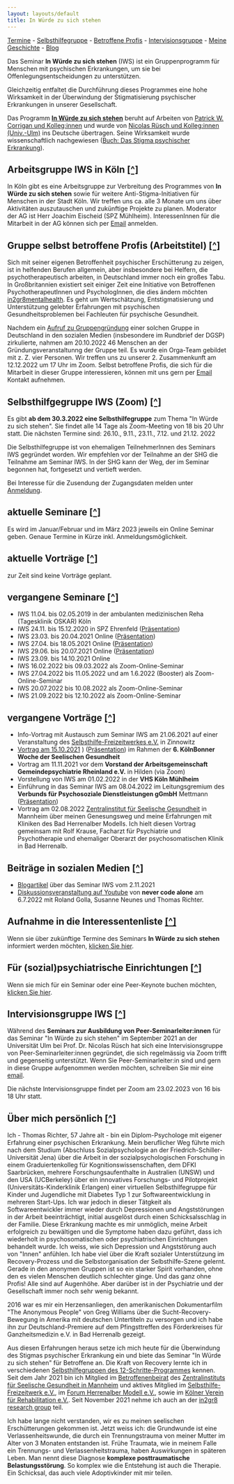 ```yaml
---
layout: layouts/default
title: In Würde zu sich stehen
---
```

[Termine](#termine) - [Selbsthilfegruppe](#shg) - [Betroffene Profis](#profis) - [Intervisionsgruppe](#intervision) - [Meine Geschichte](#bio) - [Blog](/blog
)

Das Seminar __In Würde zu sich stehen__ (IWS) ist ein Gruppenprogramm für Menschen mit 
psychischen Erkrankungen, um sie bei Offenlegungsentscheidungen zu unterstützen.

Gleichzeitig entfaltet die Durchführung dieses Programmes eine hohe Wirksamkeit in der 
Überwindung der Stigmatisierung psychischer Erkrankungen in unserer Gesellschaft.

Das Programm [__In Würde zu sich stehen__][9] beruht auf Arbeiten von [Patrick W. Corrigan und Kolleg:innen][7] und wurde von [Nicolas Rüsch und Kolleg:innen (Univ.-Ulm)][8] ins Deutsche übertragen. Seine Wirksamkeit wurde wissenschaftlich nachgewiesen ([Buch: Das Stigma psychischer Erkrankung][10]).

## Arbeitsgruppe IWS in Köln [[^]](#top)

In Köln gibt es eine Arbeitsgruppe zur Verbreitung des Programmes von __In Würde zu sich stehen__ sowie für weitere Anti-Stigma-Initiativen für Menschen in der Stadt Köln. Wir treffen uns ca. alle 3 Monate um uns über Aktivitäten auszutauschen und zukünftige Projekte zu planen. Moderator der AG ist Herr Joachim Eischeid (SPZ Mühlheim). InteressenInnen für die Mitarbeit in der AG können sich per [Email](mailto:info@inwuerde.de?subject=IWS_AG_Koeln) anmelden.

## <a id="profis"></a>Gruppe selbst betroffene Profis (Arbeitstitel) [[^]](#top)

Sich mit seiner eigenen Betroffenheit psychischer Erschütterung zu zeigen, ist in helfenden Berufen allgemein, aber insbesondere bei Helfern, die psychotherapeutisch arbeiten, in Deutschland immer noch ein großes Tabu. In Großbritannien existiert seit einiger Zeit eine Initiative von Betroffenen PsychotherapeutInnen und PsychologInnen, die dies ändern möchten [in2gr8mentalhealth][11]. Es geht um Wertschätzung, Entstigmatisierung und Unterstützung gelebter Erfahrungen mit psychischen Gesundheitsproblemen bei Fachleuten für psychische Gesundheit.

Nachdem ein [Aufruf zu Gruppengründung][16] einer solchen Gruppe in Deutschland in den sozialen Medien (insbesondere im Rundbrief der DGSP) zirkulierte, nahmen am 20.10.2022 46 Menschen an der Gründungsveranstaltunng der Gruppe teil. Es wurde ein Orga-Team gebildet mit z. Z. vier Personen.
Wir treffen uns zu unserer 2. Zusammenkunft am 12.12.2022 um 17 Uhr im Zoom. Selbst betroffene Profis, die sich für die Mitarbeit in dieser Gruppe interessieren, können mit uns gern per [Email](mailto:info@inwuerde.de?subject=IWS_betroffene_Profis) Kontakt aufnehmen.

## <a id="shg"></a>Selbsthilfgegruppe IWS (Zoom) [[^]](#top)

Es gibt __ab dem 30.3.2022 eine Selbsthilfegruppe__ zum Thema "In Würde zu sich stehen".
Sie findet alle 14 Tage als Zoom-Meeting von 18 bis 20 Uhr statt. 
Die nächsten Termine sind: 26.10., 9.11., 23.11., 7.12. und 21.12. 2022

Die Selbsthilfegruppe ist von ehemaligen TeilnehmerInnen des Seminars IWS gegründet worden. Wir empfehlen vor der Teilnahme an der SHG die Teilnahme am Seminar IWS. In der SHG kann der Weg, der im Seminar begonnen hat, fortgesetzt und vertieft werden.

Bei Interesse für die Zusendung der Zugangsdaten melden unter [Anmeldung](mailto:shg.mittwoch@inwuerde.de?subject=IWS_SHG).

## <a id="termine"></a>aktuelle Seminare [[^]](#top)

Es wird im Januar/Februar und im März 2023 jeweils ein Online Seminar geben. Genaue Termine in Kürze inkl. Anmeldungsmöglichkeit.

## aktuelle Vorträge [[^]](#top)

zur Zeit sind keine Vorträge geplant.

## vergangene Seminare [[^]](#top)

- IWS 11.04. bis 02.05.2019 in der ambulanten medizinischen Reha (Tagesklinik OSKAR) Köln
- IWS 24.11. bis 15.12.2020 in SPZ Ehrenfeld ([Präsentation](/assets/files/FolienIWS_SPZ20.pdf))
- IWS 23.03. bis 20.04.2021 Online ([Präsentation](/assets/files/FolienIWS_online.pdf))
- IWS 27.04. bis 18.05.2021 Online ([Präsentation](/assets/files/FolienIWS_online.pdf))
- IWS 29.06. bis 20.07.2021 Online ([Präsentation](/assets/files/FolienIWS_online.pdf))
- IWS 23.09. bis 14.10.2021 Online
- IWS 16.02.2022 bis 09.03.2022 als Zoom-Online-Seminar
- IWS 27.04.2022 bis 11.05.2022 und am 1.6.2022 (Booster) als Zoom-Online-Seminar
- IWS 20.07.2022 bis 10.08.2022 als Zoom-Online-Seminar
- IWS 21.09.2022 bis 12.10.2022 als Zoom-Online-Seminar


## vergangene Vorträge [[^]](#top)

- Info-Vortrag mit Austausch zum Seminar IWS am 21.06.2021 auf einer Veranstaltung des [Selbsthilfe-Freizeitwerkes e.V.][4] in Zinnowitz
- [Vortrag am 15.10.2021][13]
) ([Präsentation](https://www.canva.com/design/DAEsgzerZP8/aPkJLde6e_k2J2wDI8d-zg/view)) im Rahmen der __6. KölnBonner Woche der Seelischen Gesundheit__
- Vortrag am 11.11.2021 vor dem __Vorstand der Arbeitsgemeinschaft Gemeindepsychiatrie Rheinland e.V.__ in Hilden (via Zoom)
- Vorstellung von IWS am 01.02.2022 in der __VHS Köln Mühlheim__
- Einführung in das Seminar IWS am 08.04.2022 im Leitungsgremium des __Verbunds für Psychosoziale Dienstleistungen gGmbH__ Mettmann ([Präsentation](https://www.canva.com/design/DAE9SjDaopA/p2XjPElLGdmuVhg5T_F7aA/view?utm_content=DAE9SjDaopA&utm_campaign=designshare&utm_medium=link&utm_source=publishsharelink))
- Vortrag am 02.08.2022 [Zentralinstitut für Seelische Gesundheit][5] in Mannheim über meinen 
  Genesungsweg und meine Erfahrungen mit Kliniken des Bad Herrenalber Modells. Ich hielt diesen Vortrag gemeinsam mit Rolf Krause, Facharzt für Psychiatrie und Psychotherapie und ehemaliger Oberarzt der psychosomatischen Klinik in Bad Herrenalb.

## Beiträge in sozialen Medien [[^]](#top)

- [Blogartikel][12] über das Seminar IWS vom 2.11.2021
- [Diskussionsveranstaltung auf Youtube][14] von __never code alone__ am 6.7.2022 mit Roland Golla, Susanne Neunes und Thomas Richter.

## Aufnahme in die Interessentenliste [[^]](#top)

Wenn sie über zukünftige Termine des Seminars __In Würde zu sich stehen__ informiert werden möchten, [klicken Sie hier](mailto:info@inwuerde.de?subject=InteressentInIWS).

## Für (sozial)psychiatrische Einrichtungen [[^]](#top)

Wenn sie mich für ein Seminar oder eine Peer-Keynote buchen möchten, [klicken Sie hier](mailto:info@inwuerde.de?subject=AnfrageIWS).

## <a id="intervision"></a>Intervisionsgruppe IWS [[^]](#top)

Während des __Seminars zur Ausbildung von Peer-Seminarleiter:innen__ für das Seminar "In Würde zu sich stehen" im September 2021 an der Universität Ulm bei Prof. Dr. Nicolas Rüsch hat sich eine Intervisionsgruppe von Peer-Seminarleiter:innen gegründet, die sich regelmässig via Zoom trifft und gegenseitig unterstützt. Wenn Sie Peer-Seminarleiter:in sind und gern in diese Gruppe aufgenommen werden möchten, schreiben Sie mir eine [email](mailto:info@inwuerde.de?subject=Aufnahme_in_die_Intervisionsgruppe).

Die nächste Intervisionsgruppe findet per Zoom am 23.02.2023 von 16 bis 18 Uhr statt.

## <a id="bio"></a>Über mich persönlich [[^]](#top)

Ich - Thomas Richter, 57 Jahre alt - bin ein Diplom-Psychologe  mit eigener Erfahrung einer
psychischen Erkrankung. Mein beruflicher Weg führte mich nach dem Studium (Abschluss
Sozialpsychologie an der Friedrich-Schiller-Universität Jena) über die Arbeit in der
sozialpsychologischen Forschung in einem Graduiertenkolleg für Kognitionswissenschaften,
dem DFKI Saarbrücken, mehrere Forschungsaufenthalte in Australien (UNSW) und den USA (UCBerkeley) über ein innovatives Forschungs- und Pilotprojekt (Universitäts-Kinderklinik Erlangen) einer virtuellen Selbsthilfegruppe für Kinder und Jugendliche mit Diabetes Typ 1 zur
Softwareentwicklung in mehreren Start-Ups. Ich war jedoch in dieser Tätgkeit als
Softwareentwickler immer wieder durch Depressionen und Angststörungen in der Arbeit
beeinträchtigt, initial ausgelöst durch einen Schicksalsschlag in der Familie. Diese
Erkrankung machte es mir unmöglich, meine Arbeit erfolgreich zu bewältigen und die Symptome haben dazu geführt, dass ich wiederholt in psychosomatischen oder psychiatrischen Einrichtungen behandelt wurde. Ich weiss, wie sich Depression und Angststörung auch von "Innen" anfühlen. Ich habe viel über die Kraft sozialer Unterstützung im Recovery-Prozess und die Selbstorganisation der Selbsthilfe-Szene gelernt. Gerade in den anonymen Gruppen ist so ein starker Spirit vorhanden, ohne den es vielen Menschen deutlich schlechter ginge. Und das ganz ohne Profis! Alle sind auf Augenhöhe. Aber darüber ist in der Psychiatrie und der Gesellschaft immer noch sehr wenig bekannt.

2016 war es mir ein Herzensanliegen, den amerikanischen Dokumentarfilm "The Anonymous People" von Greg Williams über die Sucht-Recovery-Bewegung in Amerika mit deutschen Untertiteln zu versorgen und ich habe ihn zur Deutschland-Premiere auf dem Pfingsttreffen des Förderkreises für Ganzheitsmedizin e.V. in Bad Herrenalb gezeigt.

Aus diesen Erfahrungen heraus setze ich mich heute für die Überwindung des Stigmas psychischer Erkrankung ein und biete das Seminar "In Würde zu sich stehen" für Betroffene an. Die Kraft von Recovery lernte ich in verschiedenen [Selbsthilfegruppen des 12-Schritte-Programmes][2] kennen. Seit dem Jahr 2021 bin ich Mitglied im [Betroffenenbeirat][6] des [Zentralinstituts für Seelische Gesundheit in Mannheim][5] und aktives Mitglied im [Selbsthilfe-Freizeitwerk e.V.][4], im [Forum Herrenalber Modell e.V.][15], sowie im [Kölner Verein für Rehabilitation e.V.][3]. Seit November 2021 nehme ich auch an der [in2gr8 research group][1] teil.

Ich habe lange nicht verstanden, wir es zu meinen seelischen Erschütterungen gekommen ist. Jetzt weiss ich: die Grundwunde ist eine Verlassenheitswunde, die durch ein Trennungstrauma von meiner Mutter im Alter von 3 Monaten entstanden ist. Frühe Traumata, wie in meinem Falle ein Trennungs- und Verlassenheitstrauma, haben Auswirkungen in späteren Leben. Man nennt diese Diagnose __komplexe posttraumatische Belastungsstörung__. So komplex wie die Entstehung ist auch die Therapie. Ein Schicksal, das auch viele Adoptivkinder mit mir teilen.

[1]: https://www.in2gr8mentalhealth.com/post/gathering-around-research-on-lived-experience-in-the-regulated-mental-health-professions "in2gr8 research group"
[2]: https://www.a-freizeiten.de/gruppen.html "12 Schritte Gruppen"
[3]: https://koelnerverein.de "Kölner Verein für Rehabilitation e.V."
[4]: https://www.selbsthilfe-freizeitwerk.de "Selbsthilfe Freizeitwerk e.V."
[5]: https://www.zi-mannheim.de/ "Zentralisititut für Seelische Gesundheit"
[6]: https://www.zi-mannheim.de/forschung/betroffenenbeirat.html "Betroffenenbeirat"
[7]: https://www.amazon.de/Coming-Proud-Stigma-Mental-Illness/dp/0578158566 "Coming out proud"
[8]: https://www.uniklinik-ulm.de/psychiatrie-und-psychotherapie-ii/unser-team/nicolas-ruesch.html "Nicolas Rüsch"
[9]: https://www.uni-ulm.de/med/iws/ "In Würde zu sich stehen - Universität Ulm"
[10]: https://www.amazon.de/Das-Stigma-psychischer-Erkrankung-Diskriminierung/dp/3437235206/ "Buch: Das Stigma psychischer Erkrkankung"
[11]: https://www.in2gr8mentalhealth.com "In2g8mentalhealth"
[12]: https://sternenruferin.de/in-wuerde-zu-sich-stehen-ein-seminar-und-eine-lebenseinstellung/ "Blogartikel über ihre Teilnahme am Semianr IWS von Sternenruferin"
[13]: https://seelische-gesundheit-koeln-bonn.de/events/in-wuerde-zu-sich-stehen-ein-programm-zum-training-der-offenlegungsentscheidung-bei-psychischer-erkrankung/ "Vortrag zur Woche der Seelischen Gesundheit 2021 in Köln"
[14]: https://youtu.be/XpvQ7YD2kT4 "Thomas Richter bei Never Code Alone"
[15]: https://forum-herrenalber-modell.de/ "Forum Herrenalber Modell e.V."
[16]: https://www.dgsp-ev.de/fileadmin/user_files/dgsp/Bilder/Newsletter_Bilder/allgemein/Aufruf_selbstbetroffene_Profis.pdf "Aufruf zur Gruppengründung betroffene Profis"